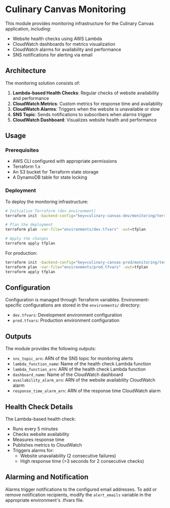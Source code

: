 # Culinary Canvas Monitoring

This module provides monitoring infrastructure for the Culinary Canvas application, including:

- Website health checks using AWS Lambda
- CloudWatch dashboards for metrics visualization
- CloudWatch alarms for availability and performance
- SNS notifications for alerting via email

## Architecture

The monitoring solution consists of:

1. **Lambda-based Health Checks**: Regular checks of website availability and performance
2. **CloudWatch Metrics**: Custom metrics for response time and availability
3. **CloudWatch Alarms**: Triggers when the website is unavailable or slow
4. **SNS Topic**: Sends notifications to subscribers when alarms trigger
5. **CloudWatch Dashboard**: Visualizes website health and performance

## Usage

### Prerequisites

- AWS CLI configured with appropriate permissions
- Terraform 1.x
- An S3 bucket for Terraform state storage
- A DynamoDB table for state locking

### Deployment

To deploy the monitoring infrastructure:

```bash
# Initialize Terraform (dev environment)
terraform init -backend-config="key=culinary-canvas-dev/monitoring/terraform.tfstate"

# Plan the deployment
terraform plan -var-file="environments/dev.tfvars" -out=tfplan

# Apply the changes
terraform apply tfplan
```

For production:

```bash
terraform init -backend-config="key=culinary-canvas-prod/monitoring/terraform.tfstate"
terraform plan -var-file="environments/prod.tfvars" -out=tfplan
terraform apply tfplan
```

## Configuration

Configuration is managed through Terraform variables. Environment-specific configurations are stored in the `environments/` directory:

- `dev.tfvars`: Development environment configuration
- `prod.tfvars`: Production environment configuration

## Outputs

The module provides the following outputs:

- `sns_topic_arn`: ARN of the SNS topic for monitoring alerts
- `lambda_function_name`: Name of the health check Lambda function
- `lambda_function_arn`: ARN of the health check Lambda function
- `dashboard_name`: Name of the CloudWatch dashboard
- `availability_alarm_arn`: ARN of the website availability CloudWatch alarm
- `response_time_alarm_arn`: ARN of the response time CloudWatch alarm

## Health Check Details

The Lambda-based health check:

- Runs every 5 minutes
- Checks website availability
- Measures response time
- Publishes metrics to CloudWatch
- Triggers alarms for:
  - Website unavailability (2 consecutive failures)
  - High response time (>3 seconds for 2 consecutive checks)

## Alarming and Notification

Alarms trigger notifications to the configured email addresses. To add or remove notification recipients, modify the `alert_emails` variable in the appropriate environment's .tfvars file.